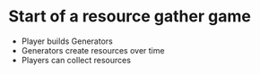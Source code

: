 # Start of a resource gather game

- Player builds Generators
- Generators create resources over time
- Players can collect resources
